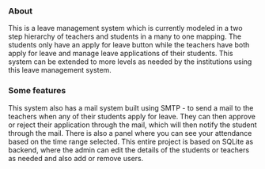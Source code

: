 ### About
This is a leave management system which is currently modeled in a two step hierarchy of teachers and students in a many to one mapping.
The students only have an apply for leave button while the teachers have both apply for leave and manage leave applications of their students.
This system can be extended to more levels as needed by the institutions using this leave management system.

### Some features
This system also has a mail system built using SMTP - to send a mail to the teachers when any of their students apply for leave. They can then approve or reject their application through the mail,
which will then notify the student through the mail.
There is also a panel where you can see your attendance based on the time range selected.
This entire project is based on SQLite as backend, where the admin can edit the details of the students or teachers as needed and also add or remove users.
